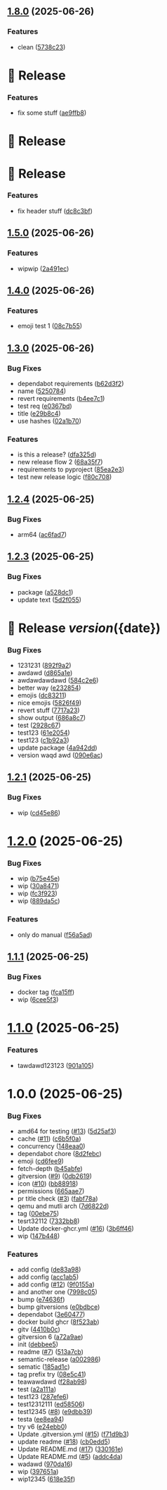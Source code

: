 ## [1.8.0](https://github.com/yggdrion/firecast-test/compare/v1.7.0...v1.8.0) (2025-06-26)

### Features

* clean ([5738c23](https://github.com/yggdrion/firecast-test/commit/5738c23c35949ef5ad3b821a6b43578f8a104ab0))

# 🚀 Release

### Features

* fix some stuff ([ae9ffb8](https://github.com/yggdrion/firecast-test/commit/ae9ffb857505b73c74c184efd50c33c6b26fb816))

# 🚀 Release



# 🚀 Release

### Features

* fix header stuff ([dc8c3bf](https://github.com/yggdrion/firecast-test/commit/dc8c3bf1c84eb45e743e0f349865746ef11182ae))

## [1.5.0](https://github.com/yggdrion/firecast-test/compare/v1.4.0...v1.5.0) (2025-06-26)

### Features

* wipwip ([2a491ec](https://github.com/yggdrion/firecast-test/commit/2a491ec6ed98cf8c31e846a22c7918fc1bc5c27c))

## [1.4.0](https://github.com/yggdrion/firecast-test/compare/v1.3.0...v1.4.0) (2025-06-26)

### Features

* emoji test 1 ([08c7b55](https://github.com/yggdrion/firecast-test/commit/08c7b55375cb95e6a68afd272f30822d6f24259d))

## [1.3.0](https://github.com/yggdrion/firecast-test/compare/v1.2.4...v1.3.0) (2025-06-26)

### Bug Fixes

* dependabot requirements ([b62d3f2](https://github.com/yggdrion/firecast-test/commit/b62d3f22a26b150f2fb5635882671b208bd05ba7))
* name ([5250784](https://github.com/yggdrion/firecast-test/commit/5250784960f59218caa31e4cabbda91a5e6079f4))
* revert requirements ([b4ee7c1](https://github.com/yggdrion/firecast-test/commit/b4ee7c1b443193f57e2a6c485db805710efee379))
* test req ([e0367bd](https://github.com/yggdrion/firecast-test/commit/e0367bda0e5d41d9652e2b0a0a122201b5ec2f52))
* title ([e29b8c4](https://github.com/yggdrion/firecast-test/commit/e29b8c426ddc2dd9ab2f5aa5f56a4fcfeec99864))
* use hashes ([02a1b70](https://github.com/yggdrion/firecast-test/commit/02a1b707c5e44cb93e3f0add55eaff5a8683a6d3))

### Features

* is this a release? ([dfa325d](https://github.com/yggdrion/firecast-test/commit/dfa325d501b57814f6ff21f3c5b756d9a42e867e))
* new release flow 2 ([68a35f7](https://github.com/yggdrion/firecast-test/commit/68a35f78fbf6df9ff656e18f90187b67b2cd9998))
* requirements to pyproject ([85ea2e3](https://github.com/yggdrion/firecast-test/commit/85ea2e383185e251ea7eeee877fdd1713df8b74b))
* test new release logic ([f80c708](https://github.com/yggdrion/firecast-test/commit/f80c708bdad76846898f656ee57dbffc65210faf))

## [1.2.4](https://github.com/yggdrion/firecast-test/compare/v1.2.3...v1.2.4) (2025-06-25)

### Bug Fixes

* arm64 ([ac6fad7](https://github.com/yggdrion/firecast-test/commit/ac6fad7201051c7941bf3c8f35b4ffc930f2903a))

## [1.2.3](https://github.com/yggdrion/firecast-test/compare/v1.2.2...v1.2.3) (2025-06-25)

### Bug Fixes

* package ([a528dc1](https://github.com/yggdrion/firecast-test/commit/a528dc12b9479357a6935c97c2397c671b91726b))
* update text ([5d2f055](https://github.com/yggdrion/firecast-test/commit/5d2f0553059a79b8179d402abecb8c81fc1e4546))

# 🚀 Release ${version} (${date})

### Bug Fixes

* 1231231 ([892f9a2](https://github.com/yggdrion/firecast-test/commit/892f9a2c4a1d2fd836fe33e26fa9720a5d60eed6))
* awdawd ([d865a1e](https://github.com/yggdrion/firecast-test/commit/d865a1e1535a795c5e2b90dc9b671452c7f94fa6))
* awdawdawdawd ([584c2e6](https://github.com/yggdrion/firecast-test/commit/584c2e6e240be5bc0e2acb2aac9c038d3d370637))
* better way ([e232854](https://github.com/yggdrion/firecast-test/commit/e232854c05198a6594887d43cb54f1082a348a98))
* emojis ([dc83211](https://github.com/yggdrion/firecast-test/commit/dc832119ce75d29ff9a17dab9eab5b2d3d91f2a8))
* nice emojis ([5826f49](https://github.com/yggdrion/firecast-test/commit/5826f4925bf4c6ac50a2c0b3fc499bd9bdd6bdc9))
* revert stuff ([7717a23](https://github.com/yggdrion/firecast-test/commit/7717a23db5f6fd74971b3aeeb62e0b1eaa78e368))
* show output ([686a8c7](https://github.com/yggdrion/firecast-test/commit/686a8c79c3c7956f39bc8002c341f0b9c39995d9))
* test ([2928c67](https://github.com/yggdrion/firecast-test/commit/2928c677830cdef60d3a6a292aaef732685bebe4))
* test123 ([61e2054](https://github.com/yggdrion/firecast-test/commit/61e205422535118bbf8af7a2ee25a521b8767f5a))
* test123 ([c1b92a3](https://github.com/yggdrion/firecast-test/commit/c1b92a398356abae75cce9fb9b7affdee40c12a5))
* update package ([4a942dd](https://github.com/yggdrion/firecast-test/commit/4a942dd8e09daae93a4dc85cd37b61934b94af07))
* version waqd awd ([090e6ac](https://github.com/yggdrion/firecast-test/commit/090e6acbf0e397155500988dc6c275d3648fa449))

## [1.2.1](https://github.com/yggdrion/firecast-test/compare/v1.2.0...v1.2.1) (2025-06-25)


### Bug Fixes

* wip ([cd45e86](https://github.com/yggdrion/firecast-test/commit/cd45e8670f4c0fa60964b19dcb90399b49cfcc6b))

# [1.2.0](https://github.com/yggdrion/firecast-test/compare/v1.1.1...v1.2.0) (2025-06-25)


### Bug Fixes

* wip ([b75e45e](https://github.com/yggdrion/firecast-test/commit/b75e45e5443540e5213cb366c13858553518c175))
* wip ([30a8471](https://github.com/yggdrion/firecast-test/commit/30a8471084ff4645b34d7a49d001193068cc1075))
* wip ([fc3f923](https://github.com/yggdrion/firecast-test/commit/fc3f9239f52eb2885fda56d62f2773c645bdbc74))
* wip ([889da5c](https://github.com/yggdrion/firecast-test/commit/889da5ccb3dc2c41112abe714cfcf2d8c044b251))


### Features

* only do manual ([f56a5ad](https://github.com/yggdrion/firecast-test/commit/f56a5ada2c37a5be54a9f057ebff822c83477787))

## [1.1.1](https://github.com/yggdrion/firecast-test/compare/v1.1.0...v1.1.1) (2025-06-25)


### Bug Fixes

* docker tag ([fca15ff](https://github.com/yggdrion/firecast-test/commit/fca15ff939ee0671cc0ea23cd1ac2293f454edd0))
* wip ([6cee5f3](https://github.com/yggdrion/firecast-test/commit/6cee5f350734ea3e568c64da338d1fc9919f8b50))

# [1.1.0](https://github.com/yggdrion/firecast-test/compare/v1.0.0...v1.1.0) (2025-06-25)


### Features

* tawdawd123123 ([901a105](https://github.com/yggdrion/firecast-test/commit/901a1053e53e744dcdb77d09bc3c273f5244e32b))

# 1.0.0 (2025-06-25)


### Bug Fixes

* amd64 for testing ([#13](https://github.com/yggdrion/firecast-test/issues/13)) ([5d25af3](https://github.com/yggdrion/firecast-test/commit/5d25af35eab3aa1866c9207fc450505cecfe77f5))
* cache ([#11](https://github.com/yggdrion/firecast-test/issues/11)) ([c6b5f0a](https://github.com/yggdrion/firecast-test/commit/c6b5f0ace630d47e6bc78eaf621a13fb551b488b))
* concurrency ([148eaa0](https://github.com/yggdrion/firecast-test/commit/148eaa053b4bc44ea090a7f1e3f48168b31446ab))
* dependabot chore ([8d2febc](https://github.com/yggdrion/firecast-test/commit/8d2febc629b07781707ddc3b800ad88c977aafa4))
* emoji ([cd6fee9](https://github.com/yggdrion/firecast-test/commit/cd6fee9c2df11ccea9a0c0dfe7e649b54f166d08))
* fetch-depth ([b45abfe](https://github.com/yggdrion/firecast-test/commit/b45abfecb7c8604b1a75babf4b8ba649a3d20021))
* gitversion ([#9](https://github.com/yggdrion/firecast-test/issues/9)) ([0db2619](https://github.com/yggdrion/firecast-test/commit/0db2619b928dfd63cb3eb887ef3def4ab7c497f5))
* icon ([#10](https://github.com/yggdrion/firecast-test/issues/10)) ([bb88918](https://github.com/yggdrion/firecast-test/commit/bb88918f716499983878a8f04922e91b3820d8bc))
* permissions ([665aae7](https://github.com/yggdrion/firecast-test/commit/665aae73a0ce22c1691d6d5a5a935e2eef58e805))
* pr title check ([#3](https://github.com/yggdrion/firecast-test/issues/3)) ([fabf78a](https://github.com/yggdrion/firecast-test/commit/fabf78ae05c7890da7d0d90649095a622c808fc1))
* qemu and mutli arch ([7d6822d](https://github.com/yggdrion/firecast-test/commit/7d6822d0b718922d0f814252b10c3dfcd21cf663))
* tag ([00ebe75](https://github.com/yggdrion/firecast-test/commit/00ebe75a7073cfda8cea8e2f0f92974f7cbc9483))
* tesrt32112 ([7332bb8](https://github.com/yggdrion/firecast-test/commit/7332bb8cf01f9ba329064231b9530733362700dd))
* Update docker-ghcr.yml ([#16](https://github.com/yggdrion/firecast-test/issues/16)) ([3b6ff46](https://github.com/yggdrion/firecast-test/commit/3b6ff469c8d006e7c5d348a47ee0b73d873437cc))
* wip ([147b448](https://github.com/yggdrion/firecast-test/commit/147b448fe9ab6922feb4ca55dd63e15f4d1d6f44))


### Features

* add config ([de83a98](https://github.com/yggdrion/firecast-test/commit/de83a98e9807a9afa9472dcbfd9f1a6e9a321ace))
* add config ([acc1ab5](https://github.com/yggdrion/firecast-test/commit/acc1ab591565b560118c77124c17469f563958f3))
* add config ([#12](https://github.com/yggdrion/firecast-test/issues/12)) ([9f0155a](https://github.com/yggdrion/firecast-test/commit/9f0155a50513d756591e49765771353e79e3edcb))
* and another one ([7998c05](https://github.com/yggdrion/firecast-test/commit/7998c05775efe0b12cad7576ddc80aa83e58b60d))
* bump ([e74636f](https://github.com/yggdrion/firecast-test/commit/e74636fdf548f85f3285c01e21ac762d68d6167b))
* bump gitversions ([e0bdbce](https://github.com/yggdrion/firecast-test/commit/e0bdbce65a60aaabafcf55a961aac491a7e9c589))
* dependabot ([3e60477](https://github.com/yggdrion/firecast-test/commit/3e6047783386d2739472c6df2619d7a9ba69ea65))
* docker build ghcr ([8f523ab](https://github.com/yggdrion/firecast-test/commit/8f523ab6c6c7695e905aa3842788e512e36d1588))
* gitv ([4410b0c](https://github.com/yggdrion/firecast-test/commit/4410b0c9f1f8612c78d01bb0fa05ddaa11208781))
* gitversion 6 ([a72a9ae](https://github.com/yggdrion/firecast-test/commit/a72a9ae0645935dfcda0ffd7eb428f25d42aafba))
* init ([debbee5](https://github.com/yggdrion/firecast-test/commit/debbee53db4d52ddd797938c3ff69a18ac5e2f33))
* readme ([#7](https://github.com/yggdrion/firecast-test/issues/7)) ([513a7cb](https://github.com/yggdrion/firecast-test/commit/513a7cb2115b8728e20c6ecae476cb5d065b5c25))
* semantic-release ([a002986](https://github.com/yggdrion/firecast-test/commit/a002986943a1ff51c6a232a84acf5424b4e6dbe1))
* sematic ([185ad1c](https://github.com/yggdrion/firecast-test/commit/185ad1c8a5eab40b814f34a3d7eb1f18c84793b8))
* tag prefix try ([08e5c41](https://github.com/yggdrion/firecast-test/commit/08e5c4156b3e91fe6051b6eec66f17c5f4c64573))
* teawawdawd ([f28ab98](https://github.com/yggdrion/firecast-test/commit/f28ab9819a767445d3b62befc7764965ac20626e))
* test ([a2a111a](https://github.com/yggdrion/firecast-test/commit/a2a111a8cad76a64011f1d2e342f6d56ac47fd36))
* test123 ([287efe6](https://github.com/yggdrion/firecast-test/commit/287efe65779a487f3b5d48560e21365ea73628e3))
* test12312111 ([ed58506](https://github.com/yggdrion/firecast-test/commit/ed585063fcd57327704b5db5f706bfedaba71de0))
* test12345 ([#8](https://github.com/yggdrion/firecast-test/issues/8)) ([e9dbb39](https://github.com/yggdrion/firecast-test/commit/e9dbb39b127257d07feef2ed969f0b2b64b936b8))
* testa ([ee8ea94](https://github.com/yggdrion/firecast-test/commit/ee8ea94c26c017026a24601ebf841a3777b5461a))
* try v6 ([e24ebb0](https://github.com/yggdrion/firecast-test/commit/e24ebb040288b54393ba3b16658207c7e73e7ba7))
* Update .gitversion.yml ([#15](https://github.com/yggdrion/firecast-test/issues/15)) ([f71d9b3](https://github.com/yggdrion/firecast-test/commit/f71d9b38c8c7109d55eeba1193c863d5eea7e1c6))
* update readme ([#18](https://github.com/yggdrion/firecast-test/issues/18)) ([cb0edd5](https://github.com/yggdrion/firecast-test/commit/cb0edd5754e90f45060524379fe7cb73d52e8e73))
* Update README.md ([#17](https://github.com/yggdrion/firecast-test/issues/17)) ([330161e](https://github.com/yggdrion/firecast-test/commit/330161eaa4fb20e9658b8885260055dac5b98d28))
* Update README.md ([#5](https://github.com/yggdrion/firecast-test/issues/5)) ([addc4da](https://github.com/yggdrion/firecast-test/commit/addc4da8244427996c3f1de2d22da14030c7118c))
* wadawd ([970da16](https://github.com/yggdrion/firecast-test/commit/970da166a6c635086af55fd2fe96784234f9eaf8))
* wip ([397651a](https://github.com/yggdrion/firecast-test/commit/397651a72ce87f935fdc638f460ab43437186199))
* wip12345 ([618e35f](https://github.com/yggdrion/firecast-test/commit/618e35fd74a2bf36183349b00650c981a677d444))

